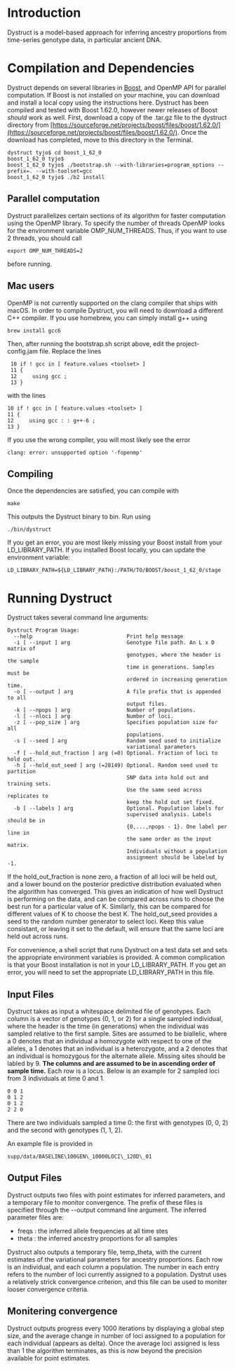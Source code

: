 # Introduction
Dystruct is a model-based approach for inferring ancestry proportions from time-series genotype data, in particular ancient DNA.

# Compilation and Dependencies
Dystruct depends on several libraries in [Boost](http://www.boost.org), and OpenMP API for parallel computation. If Boost is not installed on your machine, you can download and install a local copy using the instructions here. Dystruct has been compiled and tested with Boost 1.62.0, however newer releases of Boost _should_ work as well. First, download a copy of the .tar.gz file to the dystruct directory from [https://sourceforge.net/projects/boost/files/boost/1.62.0/](https://sourceforge.net/projects/boost/files/boost/1.62.0/). Once the download has completed, move to this directory in the Terminal.

```
dystruct tyjo$ cd boost_1_62_0
boost_1_62_0 tyjo$ 
boost_1_62_0 tyjo$ ./bootstrap.sh --with-libraries=program_options --prefix=. --with-toolset=gcc
boost_1_62_0 tyjo$ ./b2 install
```


## Parallel computation
Dystruct parallelizes certain sections of its algorithm for faster computation using the OpenMP library. To specify the number of threads OpenMP looks for the environment variable OMP\_NUM\_THREADS. Thus, if you want to use 2 threads, you should call

```
export OMP_NUM_THREADS=2
```

before running.

## Mac users
OpenMP is not currently supported on the clang compiler that ships with macOS. In order to compile Dystruct, you will need to download a different C++ compiler. If you use homebrew, you can simply install g++ using

```
brew install gcc6
```
Then, after running the bootstrap.sh script above, edit the project-config.jam file. Replace the lines

```
 10 if ! gcc in [ feature.values <toolset> ]
 11 {
 12     using gcc ;
 13 }
```

with the lines

```
10 if ! gcc in [ feature.values <toolset> ]
11 {
12     using gcc : : g++-6 ; 
13 }
```

If you use the wrong compiler, you will most likely see the error

```
clang: error: unsupported option '-fopenmp'
```
## Compiling
Once the dependencies are satisfied, you can compile with

```
make
```

This outputs the Dystruct binary to bin. Run using

```
./bin/dystruct
```

If you get an error, you are most likely missing your Boost install from your LD\_LIBRARY\_PATH. If you installed Boost locally, you can update the environment variable:

```
LD_LIBRARY_PATH=${LD_LIBRARY_PATH}:/PATH/TO/BOOST/boost_1_62_0/stage
```

# Running Dystruct
Dystruct takes several command line arguments:

```
Dystruct Program Usage:
  --help                              Print help message
  -i [ --input ] arg                  Genotype file path. An L x D matrix of 
                                      genotypes, where the header is the sample
                                      time in generations. Samples must be 
                                      ordered in increasing generation time.
  -o [ --output ] arg                 A file prefix that is appended to all 
                                      output files.
  -k [ --npops ] arg                  Number of populations.
  -l [ --nloci ] arg                  Number of loci.
  -z [ --pop_size ] arg               Specifies population size for all 
                                      populations.
  -s [ --seed ] arg                   Random seed used to initialize 
                                      variational parameters
  -f [ --hold_out_fraction ] arg (=0) Optional. Fraction of loci to hold out.
  -h [ --hold_out_seed ] arg (=28149) Optional. Random seed used to partition 
                                      SNP data into hold out and training sets.
                                      Use the same seed across replicates to 
                                      keep the hold out set fixed.
  -b [ --labels ] arg                 Optional. Population labels for 
                                      supervised analysis. Labels should be in 
                                      {0,...,npops - 1}. One label per line in 
                                      the same order as the input matrix. 
                                      Individuals without a population 
                                      assignment should be labeled by -1.
```

If the hold\_out\_fraction is none zero, a fraction of all loci will be held out, and a lower bound on the posterior predictive distribution evaluated when the algorithm has converged. This gives an indication of how well Dystruct is performing on the data, and can be compared across runs to choose the best run for a particular value of K. Similarly, this can be compared for different values of K to choose the best K. The hold\_out\_seed provides a seed to the random number generator to select loci. Keep this value consistant, or leaving it set to the default, will ensure that the same loci are held out across runs.

For convenience, a shell script that runs Dystruct on a test data set and sets the appropriate environment variables is provided. A common complication is that your Boost installation is not in your LD\_LIBRARY\_PATH. If you get an error, you will need to set the appropriate LD\_LIBRARY\_PATH in this file.

## Input Files
Dystruct takes as input a whitespace delimited file of genotypes. Each column is a vector of genotypes (0, 1, or 2) for a single sampled individual, where the header is the time (in generations) when the individual was sampled relative to the first sample. Sites are assumed to be biallelic, where a 0 denotes that an individual a homozygote with respect to one of the alleles, a 1 denotes that an individual is a heterozygote, and a 2 denotes that an individual is homozygous for the alternate allele. Missing sites should be labled by 9. **The columns and are assumed to be in ascending order of sample time.** Each row is a locus. Below is an example for 2 sampled loci from 3 individuals at time 0 and 1.

```
0 0 1
0 1 2
0 1 2
2 2 0
```
There are two individuals sampled a time 0: the first with genotypes (0, 0, 2) and the second with genotypes (1, 1, 2).

An example file is provided in

```
supp/data/BASELINE\100GEN\_10000LOCI\_120D\_01
```


## Output Files
Dystruct outputs two files with point estimates for inferred parameters, and a temporary file to monitor convergence. The prefix of these files is specified through the --output command line argument. The inferred parameter files are:

- freqs : the inferred allele frequencies at all time stes
- theta : the inferred ancestry proportions for all samples

Dystruct also outputs a temporary file, temp\_theta, with the current estimates of the variational parameters for ancestry proportions. Each row is an individual, and each column a population. The number in each entry refers to the number of loci currently assigned to a population. Dystrut uses a relatively strick convergence criterion, and this file can be used to moniter looser convergence criteria.

## Monitering convergence
Dystruct outputs progress every 1000 iterations by displaying a global step size, and the average change in number of loci assigned to a population for each individual (appears as delta). Once the average loci assigned is less than 1 the algorithm terminates, as this is now beyond the precision available for point estimates.